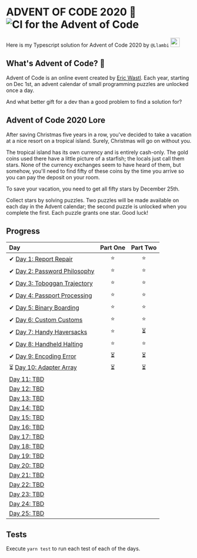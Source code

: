 # ADVENT OF CODE 2020 🎄 ![CI for the Advent of Code](https://github.com/Llambi/advent-of-code-2020/workflows/CI%20for%20the%20Advent%20of%20Code/badge.svg)

Here is my Typescript solution for Advent of Code 2020 by `@Llambi` <a href="https://twitter.com/HugoXF"><img src="https://img.shields.io/badge/twitter-%231DA1F2.svg?&style=for-the-badge&logo=twitter&logoColor=white" height=25></a>

## What's Advent of Code? 🤔

Advent of Code is an online event created by [Eric Wastl](https://twitter.com/ericwastl). Each year, starting on Dec 1st, an advent calendar of small programming puzzles are unlocked once a day.

And what better gift for a dev than a good problem to find a solution for?

## Advent of Code 2020 Lore

After saving Christmas five years in a row, you've decided to take a vacation at a nice resort on a tropical island. Surely, Christmas will go on without you.

The tropical island has its own currency and is entirely cash-only. The gold coins used there have a little picture of a starfish; the locals just call them stars. None of the currency exchanges seem to have heard of them, but somehow, you'll need to find fifty of these coins by the time you arrive so you can pay the deposit on your room.

To save your vacation, you need to get all fifty stars by December 25th.

Collect stars by solving puzzles. Two puzzles will be made available on each day in the Advent calendar; the second puzzle is unlocked when you complete the first. Each puzzle grants one star. Good luck!

## Progress

| Day                                                                                                | Part One | Part Two |
| :------------------------------------------------------------------------------------------------- | :------: | :------: |
| ✔ [Day 1: Report Repair](https://github.com/Llambi/advent-of-code-2020/tree/main/src/day-01)       |   ⭐️    |   ⭐️    |
| ✔ [Day 2: Password Philosophy](https://github.com/Llambi/advent-of-code-2020/tree/main/src/day-02) |   ⭐️    |   ⭐️    |
| ✔ [Day 3: Toboggan Trajectory](https://github.com/Llambi/advent-of-code-2020/tree/main/src/day-03) |   ⭐️    |   ⭐️    |
| ✔ [Day 4: Passport Processing](https://github.com/Llambi/advent-of-code-2020/tree/main/src/day-04) |   ⭐️    |   ⭐️    |
| ✔ [Day 5: Binary Boarding](https://github.com/Llambi/advent-of-code-2020/tree/main/src/day-05)     |   ⭐️    |   ⭐️    |
| ✔ [Day 6: Custom Customs](https://github.com/Llambi/advent-of-code-2020/tree/main/src/day-06)      |   ⭐️    |   ⭐️    |
| ✔ [Day 7: Handy Haversacks](https://github.com/Llambi/advent-of-code-2020/tree/main/src/day-07)    |   ⭐️    |    ⏳    |
| ✔ [Day 8: Handheld Halting](https://github.com/Llambi/advent-of-code-2020/tree/main/src/day-08)    |   ⭐️    |   ⭐️    |
| ✔ [Day 9: Encoding Error](https://github.com/Llambi/advent-of-code-2020/tree/main/src/day-09)      |    ⏳    |    ⏳    |
| ⏳ [Day 10: Adapter Array](https://github.com/Llambi/advent-of-code-2020/tree/main/src/day-10)     |    ⏳    |    ⏳    |
| [Day 11: TBD]()                                                                                    |          |          |
| [Day 12: TBD]()                                                                                    |          |          |
| [Day 13: TBD]()                                                                                    |          |          |
| [Day 14: TBD]()                                                                                    |          |          |
| [Day 15: TBD]()                                                                                    |          |          |
| [Day 16: TBD]()                                                                                    |          |          |
| [Day 17: TBD]()                                                                                    |          |          |
| [Day 18: TBD]()                                                                                    |          |          |
| [Day 19: TBD]()                                                                                    |          |          |
| [Day 20: TBD]()                                                                                    |          |          |
| [Day 21: TBD]()                                                                                    |          |          |
| [Day 22: TBD]()                                                                                    |          |          |
| [Day 23: TBD]()                                                                                    |          |          |
| [Day 24: TBD]()                                                                                    |          |          |
| [Day 25: TBD]()                                                                                    |          |          |

## Tests

Execute `yarn test` to run each test of each of the days.
